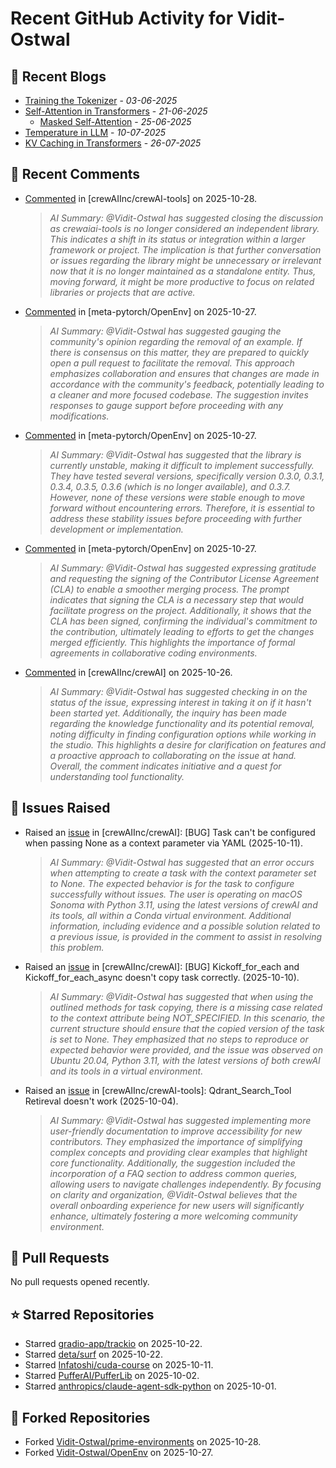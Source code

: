 # Recent GitHub Activity for Vidit-Ostwal

## 📝 Recent Blogs
- [Training the Tokenizer](https://www.notion.so/207e478805d48090b34fcc5c8e8c3c01?v=207e478805d480cfac6c000ca3c80482) - *03-06-2025*
- [Self-Attention in Transformers](https://www.notion.so/viditostwal/Self-Attention-in-Transformers-216e478805d48005b515fac90e1d76e0) - *21-06-2025*
  - [Masked Self-Attention](https://www.notion.so/viditostwal/Self-Attention-in-Transformers-216e478805d48005b515fac90e1d76e0) - *25-06-2025*
- [Temperature in LLM](https://open.substack.com/pub/viditostwal/p/how-does-temperature-changes-the?r=m52qu&utm_campaign=post&utm_medium=web&showWelcomeOnShare=false) - *10-07-2025*
- [KV Caching in Transformers](https://open.substack.com/pub/viditostwal/p/kv-key-value-cache-in-transformers?r=m52qu&utm_campaign=post&utm_medium=web&showWelcomeOnShare=false) - *26-07-2025*
## 💬 Recent Comments
- [Commented](https://github.com/crewAIInc/crewAI-tools/pull/477#issuecomment-3454427397) in [crewAIInc/crewAI-tools] on 2025-10-28.
  > *AI Summary: @Vidit-Ostwal has suggested closing the discussion as crewaiai-tools is no longer considered an independent library. This indicates a shift in its status or integration within a larger framework or project. The implication is that further conversation or issues regarding the library might be unnecessary or irrelevant now that it is no longer maintained as a standalone entity. Thus, moving forward, it might be more productive to focus on related libraries or projects that are active.*
- [Commented](https://github.com/meta-pytorch/OpenEnv/issues/73#issuecomment-3452697185) in [meta-pytorch/OpenEnv] on 2025-10-27.
  > *AI Summary: @Vidit-Ostwal has suggested gauging the community's opinion regarding the removal of an example. If there is consensus on this matter, they are prepared to quickly open a pull request to facilitate the removal. This approach emphasizes collaboration and ensures that changes are made in accordance with the community's feedback, potentially leading to a cleaner and more focused codebase. The suggestion invites responses to gauge support before proceeding with any modifications.*
- [Commented](https://github.com/meta-pytorch/OpenEnv/issues/73#issuecomment-3452683585) in [meta-pytorch/OpenEnv] on 2025-10-27.
  > *AI Summary: @Vidit-Ostwal has suggested that the library is currently unstable, making it difficult to implement successfully. They have tested several versions, specifically version 0.3.0, 0.3.1, 0.3.4, 0.3.5, 0.3.6 (which is no longer available), and 0.3.7. However, none of these versions were stable enough to move forward without encountering errors. Therefore, it is essential to address these stability issues before proceeding with further development or implementation.*
- [Commented](https://github.com/meta-pytorch/OpenEnv/pull/103#issuecomment-3452416830) in [meta-pytorch/OpenEnv] on 2025-10-27.
  > *AI Summary: @Vidit-Ostwal has suggested expressing gratitude and requesting the signing of the Contributor License Agreement (CLA) to enable a smoother merging process. The prompt indicates that signing the CLA is a necessary step that would facilitate progress on the project. Additionally, it shows that the CLA has been signed, confirming the individual's commitment to the contribution, ultimately leading to efforts to get the changes merged efficiently. This highlights the importance of formal agreements in collaborative coding environments.*
- [Commented](https://github.com/crewAIInc/crewAI/issues/3519#issuecomment-3448483110) in [crewAIInc/crewAI] on 2025-10-26.
  > *AI Summary: @Vidit-Ostwal has suggested checking in on the status of the issue, expressing interest in taking it on if it hasn't been started yet. Additionally, the inquiry has been made regarding the knowledge functionality and its potential removal, noting difficulty in finding configuration options while working in the studio. This highlights a desire for clarification on features and a proactive approach to collaborating on the issue at hand. Overall, the comment indicates initiative and a quest for understanding tool functionality.*

## 🐛 Issues Raised
- Raised an [issue](https://github.com/crewAIInc/crewAI/issues/3696) in [crewAIInc/crewAI]: [BUG] Task can't be configured when passing None as a context parameter via YAML (2025-10-11).
  > *AI Summary: @Vidit-Ostwal has suggested that an error occurs when attempting to create a task with the context parameter set to None. The expected behavior is for the task to configure successfully without issues. The user is operating on macOS Sonoma with Python 3.11, using the latest versions of crewAI and its tools, all within a Conda virtual environment. Additional information, including evidence and a possible solution related to a previous issue, is provided in the comment to assist in resolving this problem.*
- Raised an [issue](https://github.com/crewAIInc/crewAI/issues/3691) in [crewAIInc/crewAI]: [BUG] Kickoff_for_each and Kickoff_for_each_async doesn't copy task correctly. (2025-10-10).
  > *AI Summary: @Vidit-Ostwal has suggested that when using the outlined methods for task copying, there is a missing case related to the context attribute being NOT_SPECIFIED. In this scenario, the current structure should ensure that the copied version of the task is set to None. They emphasized that no steps to reproduce or expected behavior were provided, and the issue was observed on Ubuntu 20.04, Python 3.11, with the latest versions of both crewAI and its tools in a virtual environment.*
- Raised an [issue](https://github.com/crewAIInc/crewAI-tools/issues/478) in [crewAIInc/crewAI-tools]: Qdrant_Search_Tool Retireval doesn't work (2025-10-04).
  > *AI Summary: @Vidit-Ostwal has suggested implementing more user-friendly documentation to improve accessibility for new contributors. They emphasized the importance of simplifying complex concepts and providing clear examples that highlight core functionality. Additionally, the suggestion included the incorporation of a FAQ section to address common queries, allowing users to navigate challenges independently. By focusing on clarity and organization, @Vidit-Ostwal believes that the overall onboarding experience for new users will significantly enhance, ultimately fostering a more welcoming community environment.*

## 🚀 Pull Requests
No pull requests opened recently.

## ⭐ Starred Repositories
- Starred [gradio-app/trackio](https://github.com/gradio-app/trackio) on 2025-10-22.
- Starred [deta/surf](https://github.com/deta/surf) on 2025-10-22.
- Starred [Infatoshi/cuda-course](https://github.com/Infatoshi/cuda-course) on 2025-10-11.
- Starred [PufferAI/PufferLib](https://github.com/PufferAI/PufferLib) on 2025-10-02.
- Starred [anthropics/claude-agent-sdk-python](https://github.com/anthropics/claude-agent-sdk-python) on 2025-10-01.

## 🍴 Forked Repositories
- Forked [Vidit-Ostwal/prime-environments](https://github.com/Vidit-Ostwal/prime-environments) on 2025-10-28.
- Forked [Vidit-Ostwal/OpenEnv](https://github.com/Vidit-Ostwal/OpenEnv) on 2025-10-27.
